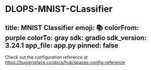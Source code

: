 # DLOPS-MNIST-CLassifier

title: MNIST Classifier
emoji: 📚
colorFrom: purple
colorTo: gray
sdk: gradio
sdk_version: 3.24.1
app_file: app.py
pinned: false
---

Check out the configuration reference at https://huggingface.co/docs/hub/spaces-config-reference

